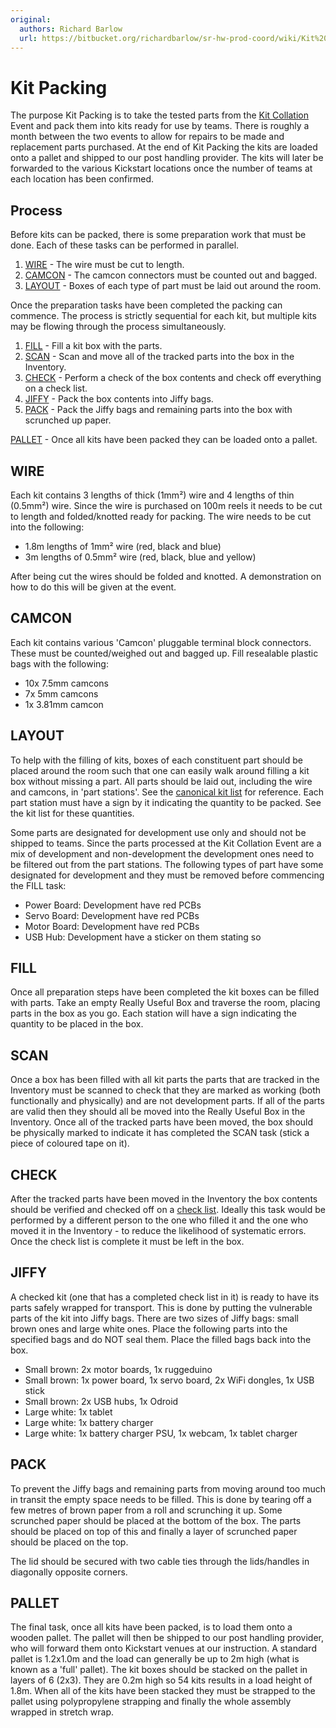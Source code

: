 ```yaml
---
original:
  authors: Richard Barlow
  url: https://bitbucket.org/richardbarlow/sr-hw-prod-coord/wiki/Kit%20Packing
---
```

# Kit Packing

The purpose Kit Packing is to take the tested parts from the [Kit Collation](/kit/hardware/kit-collation) Event and pack them into kits ready for use by teams. There is roughly a month between the two events to allow for repairs to be made and replacement parts purchased. At the end of Kit Packing the kits are loaded onto a pallet and shipped to our post handling provider. The kits will later be forwarded to the various Kickstart locations once the number of teams at each location has been confirmed.

## Process

Before kits can be packed, there is some preparation work that must be done. Each of these tasks can be performed in parallel.

  1. [WIRE](#wire) - The wire must be cut to length.
  1. [CAMCON](#camcon) - The camcon connectors must be counted out and bagged.
  1. [LAYOUT](#layout) - Boxes of each type of part must be laid out around the room.

Once the preparation tasks have been completed the packing can commence. The process is strictly sequential for each kit, but multiple kits may be flowing through the process simultaneously.

  1. [FILL](#fill) - Fill a kit box with the parts.
  1. [SCAN](#scan) - Scan and move all of the tracked parts into the box in the Inventory.
  1. [CHECK](#check) - Perform a check of the box contents and check off everything on a check list.
  1. [JIFFY](#jiffy) - Pack the box contents into Jiffy bags.
  1. [PACK](#pack) - Pack the Jiffy bags and remaining parts into the box with scrunched up paper.

[PALLET](#pallet) - Once all kits have been packed they can be loaded onto a pallet.

## WIRE

Each kit contains 3 lengths of thick (1mm²) wire and 4 lengths of thin (0.5mm²) wire. Since the wire is purchased on 100m reels it needs to be cut to length and folded/knotted ready for packing. The wire needs to be cut into the following:

* 1.8m lengths of 1mm² wire (red, black and blue)
* 3m lengths of 0.5mm² wire (red, black, blue and yellow)

After being cut the wires should be folded and knotted. A demonstration on how to do this will be given at the event.

## CAMCON

Each kit contains various 'Camcon' pluggable terminal block connectors. These must be counted/weighed out and bagged up. Fill resealable plastic bags with the following:

* 10x 7.5mm camcons
* 7x 5mm camcons
* 1x 3.81mm camcon

## LAYOUT

To help with the filling of kits, boxes of each constituent part should be placed around the room such that one can easily walk around filling a kit box without missing a part. All parts should be laid out, including the wire and camcons, in 'part stations'. See the [canonical kit list](/kit-coord/Kit_Definition) for reference. Each part station must have a sign by it indicating the quantity to be packed. See the kit list for these quantities.

Some parts are designated for development use only and should not be shipped to teams. Since the parts processed at the Kit Collation Event are a mix of development and non-development the development ones need to be filtered out from the part stations. The following types of part have some designated for development and they must be removed before commencing the FILL task:

* Power Board: Development have red PCBs
* Servo Board: Development have red PCBs
* Motor Board: Development have red PCBs
* USB Hub: Development have a sticker on them stating so

## FILL

Once all preparation steps have been completed the kit boxes can be filled with parts. Take an empty Really Useful Box and traverse the room, placing parts in the box as you go. Each station will have a sign indicating the quantity to be placed in the box.

## SCAN

Once a box has been filled with all kit parts the parts that are tracked in the Inventory must be scanned to check that they are marked as working (both functionally and physically) and are not development parts. If all of the parts are valid then they should all be moved into the Really Useful Box in the Inventory. Once all of the tracked parts have been moved, the box should be physically marked to indicate it has completed the SCAN task (stick a piece of coloured tape on it).

## CHECK

After the tracked parts have been moved in the Inventory the box contents should be verified and checked off on a [check list](https://bitbucket.org/richardbarlow/sr-hw-prod-coord/raw/master/kpe/sr2017/checklist.odt). Ideally this task would be performed by a different person to the one who filled it and the one who moved it in the Inventory - to reduce the likelihood of systematic errors. Once the check list is complete it must be left in the box.

## JIFFY

A checked kit (one that has a completed check list in it) is ready to have its parts safely wrapped for transport. This is done by putting the vulnerable parts of the kit into Jiffy bags. There are two sizes of Jiffy bags: small brown ones and large white ones. Place the following parts into the specified bags and do NOT seal them. Place the filled bags back into the box.

* Small brown: 2x motor boards, 1x ruggeduino
* Small brown: 1x power board, 1x servo board, 2x WiFi dongles, 1x USB stick
* Small brown: 2x USB hubs, 1x Odroid
* Large white: 1x tablet
* Large white: 1x battery charger
* Large white: 1x battery charger PSU, 1x webcam, 1x tablet charger

## PACK

To prevent the Jiffy bags and remaining parts from moving around too much in transit the empty space needs to be filled. This is done by tearing off a few metres of brown paper from a roll and scrunching it up. Some scrunched paper should be placed at the bottom of the box. The parts should be placed on top of this and finally a layer of scrunched paper should be placed on the top.

The lid should be secured with two cable ties through the lids/handles in diagonally opposite corners.

## PALLET

The final task, once all kits have been packed, is to load them onto a wooden pallet. The pallet will then be shipped to our post handling provider, who will forward them onto Kickstart venues at our instruction. A standard pallet is 1.2x1.0m and the load can generally be up to 2m high (what is known as a 'full' pallet). The kit boxes should be stacked on the pallet in layers of 6 (2x3). They are 0.2m high so 54 kits results in a load height of 1.8m. When all of the kits have been stacked they must be strapped to the pallet using polypropylene strapping and finally the whole assembly wrapped in stretch wrap.
